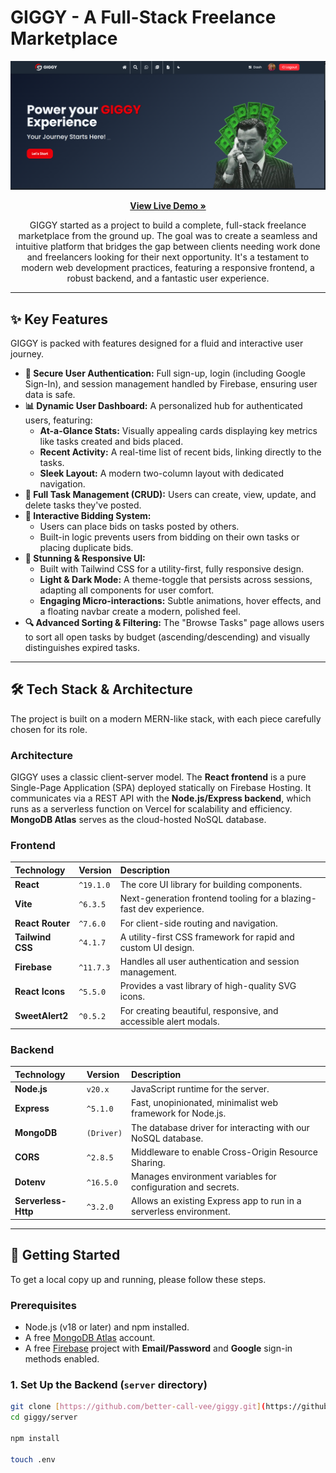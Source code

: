 # GIGGY - A Full-Stack Freelance Marketplace

<a href="https://giggy-9.web.app/" target="_blank">
  <img src="https://raw.githubusercontent.com/better-call-vee/giggy/main/giggy.png" alt="GIGGY Banner"/>
</a>

<p align="center">
  <a href="https://giggy-9.web.app/" target="_blank">
    <strong>View Live Demo »</strong>
  </a>
</p>

<p align="center">
  GIGGY started as a project to build a complete, full-stack freelance marketplace from the ground up. The goal was to create a seamless and intuitive platform that bridges the gap between clients needing work done and freelancers looking for their next opportunity. It's a testament to modern web development practices, featuring a responsive frontend, a robust backend, and a fantastic user experience.
</p>

---

## ✨ Key Features

GIGGY is packed with features designed for a fluid and interactive user journey.

- **🔐 Secure User Authentication:** Full sign-up, login (including Google Sign-In), and session management handled by Firebase, ensuring user data is safe.
- **📊 Dynamic User Dashboard:** A personalized hub for authenticated users, featuring:
  - **At-a-Glance Stats:** Visually appealing cards displaying key metrics like tasks created and bids placed.
  - **Recent Activity:** A real-time list of recent bids, linking directly to the tasks.
  - **Sleek Layout:** A modern two-column layout with dedicated navigation.
- **📝 Full Task Management (CRUD):** Users can create, view, update, and delete tasks they've posted.
- **💸 Interactive Bidding System:**
  - Users can place bids on tasks posted by others.
  - Built-in logic prevents users from bidding on their own tasks or placing duplicate bids.
- **🎨 Stunning & Responsive UI:**
  - Built with Tailwind CSS for a utility-first, fully responsive design.
  - **Light & Dark Mode:** A theme-toggle that persists across sessions, adapting all components for user comfort.
  - **Engaging Micro-interactions:** Subtle animations, hover effects, and a floating navbar create a modern, polished feel.
- **🔍 Advanced Sorting & Filtering:** The "Browse Tasks" page allows users to sort all open tasks by budget (ascending/descending) and visually distinguishes expired tasks.

---

## 🛠️ Tech Stack & Architecture

The project is built on a modern MERN-like stack, with each piece carefully chosen for its role.

### Architecture

GIGGY uses a classic client-server model. The **React frontend** is a pure Single-Page Application (SPA) deployed statically on Firebase Hosting. It communicates via a REST API with the **Node.js/Express backend**, which runs as a serverless function on Vercel for scalability and efficiency. **MongoDB Atlas** serves as the cloud-hosted NoSQL database.

### Frontend

| Technology       | Version   | Description                                                         |
| :--------------- | :-------- | :------------------------------------------------------------------ |
| **React**        | `^19.1.0` | The core UI library for building components.                        |
| **Vite**         | `^6.3.5`  | Next-generation frontend tooling for a blazing-fast dev experience. |
| **React Router** | `^7.6.0`  | For client-side routing and navigation.                             |
| **Tailwind CSS** | `^4.1.7`  | A utility-first CSS framework for rapid and custom UI design.       |
| **Firebase**     | `^11.7.3` | Handles all user authentication and session management.             |
| **React Icons**  | `^5.5.0`  | Provides a vast library of high-quality SVG icons.                  |
| **SweetAlert2**  | `^0.5.2`  | For creating beautiful, responsive, and accessible alert modals.    |

### Backend

| Technology          | Version    | Description                                                        |
| :------------------ | :--------- | :----------------------------------------------------------------- |
| **Node.js**         | `v20.x`    | JavaScript runtime for the server.                                 |
| **Express**         | `^5.1.0`   | Fast, unopinionated, minimalist web framework for Node.js.         |
| **MongoDB**         | `(Driver)` | The database driver for interacting with our NoSQL database.       |
| **CORS**            | `^2.8.5`   | Middleware to enable Cross-Origin Resource Sharing.                |
| **Dotenv**          | `^16.5.0`  | Manages environment variables for configuration and secrets.       |
| **Serverless-Http** | `^3.2.0`   | Allows an existing Express app to run in a serverless environment. |

---

## 🚀 Getting Started

To get a local copy up and running, please follow these steps.

### Prerequisites

- Node.js (v18 or later) and npm installed.
- A free [MongoDB Atlas](https://www.mongodb.com/cloud/atlas) account.
- A free [Firebase](https://firebase.google.com/) project with **Email/Password** and **Google** sign-in methods enabled.

### 1. Set Up the Backend (`server` directory)

```bash
git clone [https://github.com/better-call-vee/giggy.git](https://github.com/better-call-vee/giggy.git)
cd giggy/server

npm install

touch .env
```
